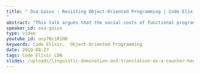 ```yaml
---
title: " Osa Gaius - Resisting Object-Oriented Programming | Code Elixir LDN 19
"
abstract: "This talk argues that the social costs of functional programming are due to that fact that object-oriented programming maintains hegemony. It charts the rise of object-oriented programming’s hegemony. It then examines instances of hegemonic power, most notably in technical interviews and accepted design patterns. Lastly, this talk offers code translation as one strategy for counter-hegemonic resistance."
speaker_id: osa-gaius
type: video
youtube_id: uny7Bc1R1H0
keywords: Code Elixir,  Object-Oriented Programming
date: 2019-08-27
tags: Code Elixir LDN
slides: /uploads/linguistic-domination-and-translation-as-a-counter-hegemonic-practice-1-compressed.pdf
---
```



